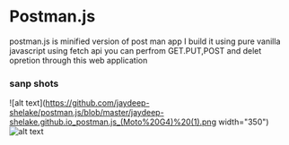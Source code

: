 # Postman.js

postman.js is minified version of post man app
I build it using pure vanilla javascript using fetch api
you can perfrom GET.PUT,POST and delet opretion through this web application

### sanp shots
![alt text](https://github.com/jaydeep-shelake/postman.js/blob/master/jaydeep-shelake.github.io_postman.js_(Moto%20G4)%20(1).png width="350")
![alt text](https://github.com/jaydeep-shelake/postman.js/blob/master/jaydeep-shelake.github.io_postman.js_(Moto%20G4)%20(2).png)
